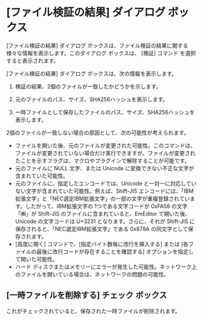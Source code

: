 # \[ファイル検証の結果\] ダイアログ ボックス

\[ファイル検証の結果\] ダイアログ ボックスは、ファイル検証の結果に関する様々な情報を表示します。このダイアログ ボックスは、 \[検証\] コマンド を選択すると表示されます。

\[ファイル検証の結果\] ダイアログ ボックスは、次の情報を表示します。

1. 検証の結果、2個のファイルが一致したかどうかを示します。

2. 元のファイルのパス、サイズ、SHA256ハッシュを表示します。

3. 一時ファイルとして保存したファイルのパス、サイズ、SHA256ハッシュを表示します。

2個のファイルが一致しない場合の原因として、次の可能性が考えられます。

- ファイルを開いた後、元のファイルが変更された可能性。このコマンドは、ファイルが変更されていない場合だけ実行できますが、ファイルが変更されたことを示すフラグは、マクロやプラグインで解除することが可能です。
- 元のファイルに NULL 文字、または Unicode に変換できない不正な文字が含まれていた可能性。
- 元のファイルに、指定したエンコードでは、Unicode と一対一に対応していない文字が含まれていた可能性。例えば、Shift-JIS エンコードには、「IBM拡張文字」と「NEC選定IBM拡張文字」の一部の文字が重複登録されています。したがって、IBM拡張文字の 1つである文字コードが 0xFA58 の文字「㈱」が Shift-JIS のファイルに含まれていると、EmEditor で開いた後、Unicode の文字コードは U+3231 となります。さらに、それが Shift-JIS に保存されると、「NEC選定IBM拡張文字」である 0x878A の同文字として保存されます。
- [高度に開く] コマンドで、[指定バイト数毎に改行を挿入する] または [各ファイルの最後に改行コードが存在することを確認する] オプションを指定して開いた可能性。
- ハード ディスクまたはメモリーにエラーが発生した可能性。ネットワーク上のファイルを開いている場合は、ネットワークの問題の可能性。

## [一時ファイルを削除する] チェック ボックス

これがチェックされていると、保存された一時ファイルが削除されます。

